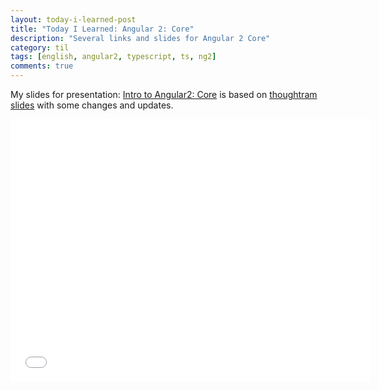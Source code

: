 ```yaml
---
layout: today-i-learned-post
title: "Today I Learned: Angular 2: Core"
description: "Several links and slides for Angular 2 Core"
category: til
tags: [english, angular2, typescript, ts, ng2]
comments: true
---
```


My slides for presentation: [Intro to Angular2: Core](http://forcewake.me/slides/intro-to-ng2-core/) is based on [thoughtram slides](https://github.com/thoughtram/exploring-ng2-slides) with some changes and updates.

<iframe src="//slides.com/forcewake/ng2-forms/embed" width="576" height="420" scrolling="no" frameborder="0" webkitallowfullscreen mozallowfullscreen allowfullscreen></iframe>
